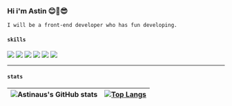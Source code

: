 ### Hi i'm Astin 😊👋😎

```
I will be a front-end developer who has fun developing.
```

<!--
**astinaus/astinaus** is a ✨ _special_ ✨ repository because its `README.md` (this file) appears on your GitHub profile.

Here are some ideas to get you started:

- 🔭 I’m currently working on ...
- 🌱 I’m currently learning ...
- 👯 I’m looking to collaborate on ...
- 🤔 I’m looking for help with ...
- 💬 Ask me about ...
- 📫 How to reach me: ...
- 😄 Pronouns: ...
- ⚡ Fun fact: ...
-->
#### `skills`
<img src="https://img.shields.io/badge/HTML-orangered?style=flat-square&logo=html5&logoColor=white"/> <img src="https://img.shields.io/badge/CSS-blue?style=flat-square&logo=css3&logoColor=white"/> <img src="https://img.shields.io/badge/JavaScript-yellow?style=flat-square&logo=javascript&logoColor=white"/> <img src="https://img.shields.io/badge/Bootstrap-purple?style=flat-square&logo=bootstrap&logoColor=white"/> <img src="https://img.shields.io/badge/Sass-pink?style=flat-square&logo=sass&logoColor=white"/> <img src="https://img.shields.io/badge/React-blue?style=flat-square&logo=react&logoColor=white"/>


---------
#### `stats`
|![Astinaus's GitHub stats](https://github-readme-stats.vercel.app/api?username=astinaus&show_icons=true&theme=radical)|[![Top Langs](https://github-readme-stats.vercel.app/api/top-langs/?username=astinaus)](https://github.com/anuraghazra/github-readme-stats)|
|--------|-----------|


